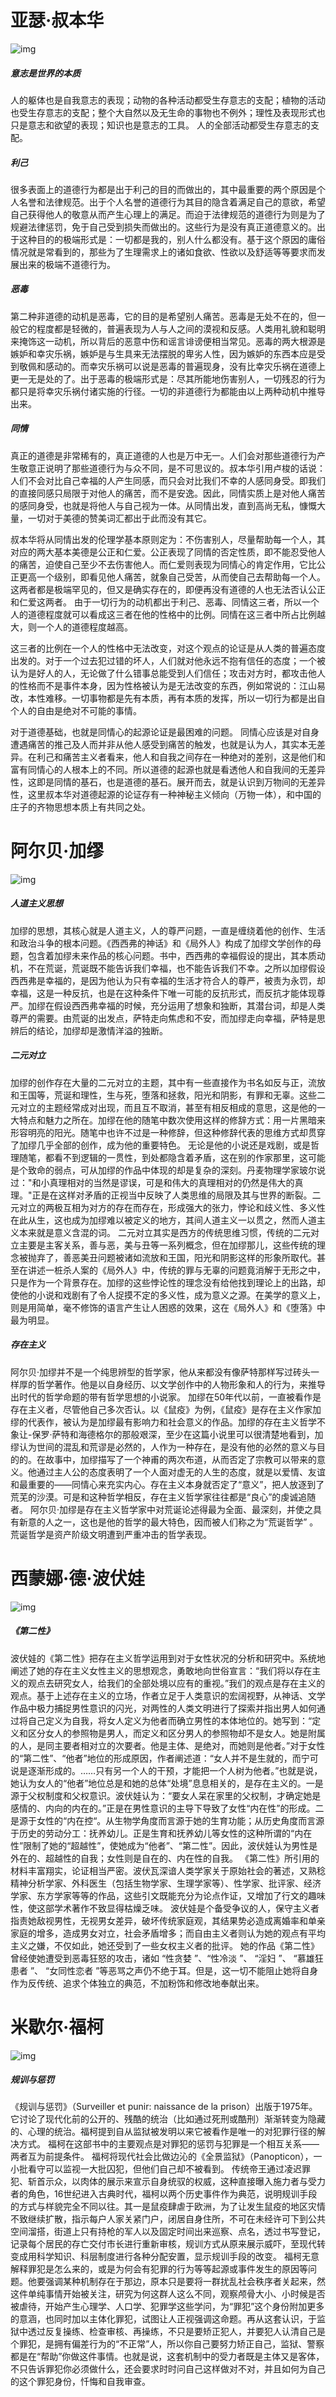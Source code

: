 # 亚瑟·叔本华
![img](https://cdn.jsdelivr.net/gh/DandelionI330/I330/shu.jpg)
##### 意志是世界的本质
人的躯体也是自我意志的表现；动物的各种活动都受生存意志的支配；植物的活动也受生存意志的支配；整个大自然以及无生命的事物也不例外；理性及表现形式也只是意志和欲望的表现；知识也是意志的工具。
人的全部活动都受生存意志的支配。
##### 利己
很多表面上的道德行为都是出于利己的目的而做出的，其中最重要的两个原因是个人名誉和法律规范。出于个人名誉的道德行为其目的隐含着满足自己的意欲，希望自己获得他人的敬意从而产生心理上的满足。而迫于法律规范的道德行为则是为了规避法律惩罚，免于自己受到损失而做出的。这些行为是没有真正道德意义的。出于这种目的的极端形式是：一切都是我的，别人什么都没有。基于这个原因的庸俗情况就是常看到的，那些为了生理需求上的诸如食欲、性欲以及舒适等等要求而发展出来的极端不道德行为。 
##### 恶毒
第二种非道德的动机是恶毒，它的目的是希望别人痛苦。恶毒是无处不在的，但一般它的程度都是轻微的，普遍表现为人与人之间的漠视和反感。人类用礼貌和聪明来掩饰这一动机，所以背后的恶意中伤和谣言诽谤便相当常见。恶毒的两大根源是嫉妒和幸灾乐祸，嫉妒是与生具来无法摆脱的卑劣人性，因为嫉妒的东西本应是受到敬佩和感动的。而幸灾乐祸可以说是恶毒的普遍现身，没有比幸灾乐祸在道德上更一无是处的了。出于恶毒的极端形式是：尽其所能地伤害别人，一切残忍的行为都只是将幸灾乐祸付诸实施的行径。一切的非道德行为都能由以上两种动机中推导出来。  
##### 同情
真正的道德是非常稀有的，真正道德的人也是万中无一。人们会对那些道德行为产生敬意正说明了那些道德行为与众不同，是不可思议的。叔本华引用卢梭的话说：人们不会对比自己幸福的人产生同感，而只会对比我们不幸的人感同身受。即我们的直接同感只局限于对他人的痛苦，而不是安逸。因此，同情实质上是对他人痛苦的感同身受，也就是将他人与自己视为一体。从同情出发，直到高尚无私，慷慨大量，一切对于美德的赞美词汇都出于此而没有其它。

叔本华将从同情出发的伦理学基本原则定为：不伤害别人，尽量帮助每一个人，其对应的两大基本美德是公正和仁爱。公正表现了同情的否定性质，即不能忍受他人的痛苦，迫使自己至少不去伤害他人。而仁爱则表现为同情心的肯定作用，它比公正更高一个级别，即看见他人痛苦，就象自己受苦，从而使自己去帮助每一个人。这两者都是极端罕见的，但又是确实存在的，即便再没有道德的人也无法否认公正和仁爱这两者。
由于一切行为的动机都出于利己、恶毒、同情这三者，所以一个人的道德程度就可以看成这三者在他的性格中的比例。同情在这三者中所占比例越大，则一个人的道德程度越高。

这三者的比例在一个人的性格中无法改变，对这个观点的论证是从人类的普遍态度出发的。对于一个过去犯过错的坏人，人们就对他永远不抱有信任的态度；一个被认为是好人的人，无论做了什么错事总能受到人们信任；攻击对方时，都攻击他人的性格而不是事件本身，因为性格被认为是无法改变的东西，例如常说的：江山易改，本性难移。一切事物都是先有本质，再有本质的发挥，所以一切行为都是出自个人的自由是绝对不可能的事情。

对于道德基础，也就是同情心的起源论证是最困难的问题。 同情心应该是对自身遭遇痛苦的推己及人而并非从他人感受到痛苦的触发，也就是认为人，其实本无差异。在利己和痛苦主义者看来，他人和自我之间存在一种绝对的差别，这是他们和富有同情心的人根本上的不同。所以道德的起源也就是看透他人和自我间的无差异性，这即是同情的基石，也是道德的基石。展开而去，就是认识到万物间的无差异性，这里叔本华对道德起源的论证存有一种神秘主义倾向（万物一体），和中国的庄子的齐物思想本质上有共同之处。 
# 阿尔贝·加缪
![img](https://cdn.jsdelivr.net/gh/DandelionI330/I330/jia.jpg)
##### 人道主义思想
加缪的思想，其核心就是人道主义，人的尊严问题，一直是缠绕着他的创作、生活和政治斗争的根本问题。《西西弗的神话》和《局外人》构成了加缪文学创作的母题，包含着加缪未来作品的核心问题。书中，西西弗的幸福假设的提出，其本质动机，不在荒诞，荒诞既不能告诉我们幸福，也不能告诉我们不幸。之所以加缪假设西西弗是幸福的，是因为他认为只有幸福的生活才符合人的尊严，被责为永罚，却幸福，这是一种反抗，也是在这种条件下唯一可能的反抗形式，而反抗才能体现尊严。加缪在假设西西弗幸福的时候，充分运用了想象和独断，其潜台词，却是人类尊严的需要。由荒诞的出发点，萨特走向焦虑和不安，而加缪走向幸福，萨特是思辨后的结论，加缪却是激情洋溢的独断。
##### 二元对立
加缪的创作存在大量的二元对立的主题，其中有一些直接作为书名如反与正，流放和王国等，荒诞和理性，生与死，堕落和拯救，阳光和阴影，有罪和无辜。这些二元对立的主题经常成对出现，而且互不取消，甚至有相反相成的意思，这是他的一大特点和魅力之所在。加缪在他的随笔中数次使用这样的修辞方式：用一片黑暗来形容明亮的阳光。随笔中也许不过是一种修辞，但这种修辞代表的思维方式却贯穿了加缪几乎全部的创作，成为他的重要特色。
无论是他的小说还是戏剧，或是哲理随笔，都看不到逻辑的一贯性，到处都隐含着矛盾，这在别的作家那里，这可能是个致命的弱点，可从加缪的作品中体现的却是复杂的深刻。丹麦物理学家玻尔说过："和小真理相对的当然是谬误，可是和伟大的真理相对的仍然是伟大的真理。"正是在这样对矛盾的正视当中反映了人类思维的局限及其与世界的断裂。二元对立的两极互相为对方的存在而存在，形成强大的张力，悖论和歧义性、多义性在此从生，这也成为加缪难以被定义的地方，其间人道主义一以贯之，然而人道主义本来就是意义含混的词。
二元对立其实是西方的传统思维习惯，传统的二元对立主要是主客关系，善与恶，美与丑等一系列概念，但在加缪那儿，这些传统的理念被抛弃了，善恶美丑问题被诸如流放和王国，阳光和阴影这样的形象所取代。甚至在讲述一桩杀人案的《局外人》中，传统的罪与无辜的问题竟消解于无形之中，只是作为一个背景存在。加缪的这些悖论性的理念没有给他找到理论上的出路，却使他的小说和戏剧有了令人捉摸不定的多义性，成为意义之源。在美学的意义上，则是用简单，毫不修饰的语言产生让人困惑的效果，这在《局外人》和《堕落》中最为明显。

##### 存在主义
阿尔贝·加缪并不是一个纯思辨型的哲学家，他从来都没有像萨特那样写过砖头一样厚的哲学著作。他是以自身经历、以文学创作中的人物形象和人的行为，来推导出时代的哲学命题的带有哲学思想的小说家。 
加缪在50年代以前，一直被看作是存在主义者，尽管他自己多次否认。以《鼠疫》为例，《鼠疫》是存在主义作家加缪的代表作，被认为是加缪最有影响力和社会意义的作品。加缪的存在主义哲学不象让-保罗·萨特和海德格尔的那般艰深，至少在这篇小说里可以很清楚地看到，加缪认为世间的混乱和荒谬是必然的，人作为一种存在，是没有他的必然的意义与目的的。在故事中，加缪描写了一个神甫的两次布道，从而否定了宗教可以带来的意义。他通过主人公的态度表明了一个人面对虚无的人生的态度，就是以爱情、友谊和最重要的——同情心来充实内心。存在主义本身就否定了“意义”，把人放逐到了荒芜的沙漠。可是和这种哲学相反，存在主义哲学家往往都是“良心”的虔诚追随者。 
阿尔贝·加缪是存在主义哲学家中对荒诞论述得最为全面、最深刻，并使之具有新意的人之一，这也是他的哲学的最大特色，因而被人们称之为“荒诞哲学” 。荒诞哲学是资产阶级文明遭到严重冲击的哲学表现。
# 西蒙娜·德·波伏娃
![img](https://cdn.jsdelivr.net/gh/DandelionI330/I330/bo.jpg)
##### 《第二性》
波伏娃的《第二性》把存在主义哲学运用到对于女性状况的分析和研究中。系统地阐述了她的存在主义女性主义的思想观念，勇敢地向世俗宣言：“我们将以存在主义的观点去研究女人，给我们的全部处境以应有的重视。”我们的观点是存在主义的观点。基于上述存在主义的立场，作者立足于人类意识的宏阔视野，从神话、文学作品中极力捕捉男性意识的闪光，对两性的人类文明进行了探索并指出男人如何通过将自己定义为自我，将女人定义为他者而确立男性的本体地位的。她写到：“定义和区分女人的参照物是男人，而定义和区分男人的参照物却不是女人。她是附属的人，是同主要者相对立的次要者。他是主体、是绝对，而她则是他者。”对于女性的“第二性”、“他者”地位的形成原因，作者阐述道：“女人并不是生就的，而宁可说是逐渐形成的。……只有另一个人的干预，才能把一个人树为他者。”也就是说，她认为女人的“他者”地位总是和她的总体“处境”息息相关的，是存在主义的。一是源于父权制度和父权意识。波伏娃认为：“要女人呆在家里的父权制，才确定她是感情的、内向的内在的。”正是在男性意识的主导下导致了女性“内在性”的形成。二是源于女性的“内在控“。从生物学角度而言源于她的生育功能；从历史角度而言源于历史的劳动分工：抚养幼儿。正是生育和抚养幼儿等女性的这种所谓的“内在性”限制了她的“超越性”，使她成为“他者”、“第二性”。因此，波伏娃认为男性是外在的、超越性的自我；女性则是自在的、内在性的自我。 
《第二性》所引用的材料丰富翔实，论证相当严密。波伏瓦深谙人类学家关于原始社会的著述，又熟稔精神分析学家、外科医生（包括生物学家、生理学家等）、性学家、批评家、经济学家、东方学家等等的作品，这些引文既能充分为论点作证，又增加了行文的趣味性，使这部学术著作不致显得枯燥乏味。
波伏娃是个备受争议的人，保守主义者指责她敌视男性，无视男女差异，破坏传统家庭观，其结果势必造成离婚率和单亲家庭的增多，造成男女对立，社会矛盾增多；而自由主义者则认为她的观点有平均主义之嫌，不仅如此，她还受到了一些女权主义者的批评。
她的作品《第二性》曾经使她遭受到恶毒狂怒的攻击，诸如 “性贪婪 ”、“性冷淡 ”、 “淫妇 ”、 “慕雄狂患者 ”、 “女同性恋者 ”等恶骂之声仍不绝于耳。但是，这一切不能阻止她将自身作为反传统、追求个体独立的典范，不加粉饰和修改地奉献出来。
# 米歇尔·福柯
![img](https://cdn.jsdelivr.net/gh/DandelionI330/I330/fu.jpg)
##### 规训与惩罚
《规训与惩罚》（Surveiller et punir: naissance de la prison）出版于1975年。它讨论了现代化前的公开的、残酷的统治（比如通过死刑或酷刑）渐渐转变为隐藏的、心理的统治。福柯提到自从监狱被发明以来它被看作是唯一的对犯罪行径的解决方式。
福柯在这部书中的主要观点是对罪犯的惩罚与犯罪是一个相互关系——两者互为前提条件。
福柯将现代社会比做边沁的《全景监狱》（Panopticon），一小批看守可以监视一大批囚犯，但他们自己却不被看到。
传统帝王通过凌迟罪犯、斩首示众，以肉体的展示来宣示自身统驭的权威，这种直接曝入施力者与受力者的角色，16世纪进入古典时代，福柯以两个历史事件作为典范，说明规训手段的方式与样貌完全不同以往。其一是鼠疫肆虐于欧洲，为了让发生鼠疫的地区灾情不致继续扩散，指示每户人家关紧门户，闭居自身住所，不可在未经许可下到公共空间溜搭，街道上只有持枪的军人以及固定时间出来巡察、点名，透过书写登记，记录每个居民的存亡交付市长进行重新审核，规训方式从原来展示威吓，至现代转变成用科学知识、科层制度进行各种分配安置，显示规训手段的改变。
福柯无意解释罪犯是怎么来的，或是为何会有犯罪的行为等等起源或事件发生的原因等问题。他要强调某种机制存在于那边，原本只是要将一群扰乱社会秩序者关起来，然这件单纯事情开始被关注，研究为何这群人这么不同，观察颅骨大小、小时候是否被虐待，开始产生心理学、人口学、犯罪学这些学问，为“罪犯”这个身份附加更多的意涵，也同时加以主体化罪犯，试图让人正视强调这命题。再从这套认识，于监狱中透过反复操练、检查审核、再操练，不只是要矫正犯人，并要犯人认清自己是个罪犯，是拥有偏差行为的“不正常”人，所以你自己要努力矫正自己，监狱、警察都是在“帮助”你做这件事情。也就是说，这套机制中的受力者既是主体又是客体，不只告诉罪犯你必须做什么，还会要求时时问自己这样做对不对，并且如何为自己的这个罪犯身份，忏悔和自我审查。

